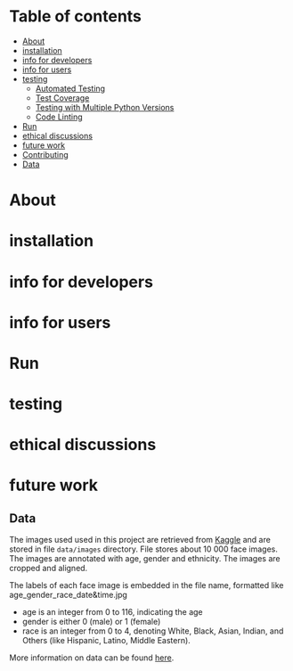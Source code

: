 # Table of contents

* [About](#about)
* [installation](#installation)
* [info for developers](#info-for-developers)
* [info for users](#info-for-users)
* [testing](#testing)
  + [Automated Testing](#automated-testing)
  + [Test Coverage](#test-coverage)
  + [Testing with Multiple Python Versions](#testing-with-multiple-python-versions)
  + [Code Linting](#code-linting)
* [Run](#run)
* [ethical discussions](#ethical-discussions)
* [future work](#future-work)
* [Contributing](#contributing)
* [Data](#data)

# About

# installation

# info for developers

# info for users

# Run

# testing

# ethical discussions

# future work

## Data

The images used used in this project are retrieved from [Kaggle](https://www.kaggle.com/) and are stored in file `data/images` directory. File stores about 10 000 face images. The images are annotated with age, gender and ethnicity. The images are cropped and aligned.

The labels of each face image is embedded in the file name, formatted like
age_gender_race_date&time.jpg

- age is an integer from 0 to 116, indicating the age
- gender is either 0 (male) or 1 (female)
- race is an integer from 0 to 4, denoting White, Black, Asian, Indian, and Others (like Hispanic, Latino, Middle Eastern).

More information on data can be found [here](https://susanqq.github.io/UTKFace/).
